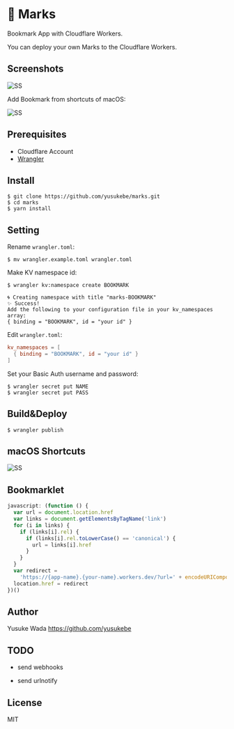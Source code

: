 # 🔖 Marks

Bookmark App with Cloudflare Workers.

You can deploy your own Marks to the Cloudflare Workers.

## Screenshots

![SS](https://user-images.githubusercontent.com/10682/156680928-90de1e4e-2409-4b70-b33b-d632d2fd46d1.png)

Add Bookmark from shortcuts of macOS:

![SS](https://user-images.githubusercontent.com/10682/156680941-975aaf03-c9f6-4ef6-af2d-948d3ed6c525.png)

## Prerequisites

* Cloudflare Account
* [Wrangler](https://developers.cloudflare.com/workers/cli-wrangler/)

## Install

```plain
$ git clone https://github.com/yusukebe/marks.git
$ cd marks
$ yarn install
```

## Setting

Rename `wrangler.toml`:

```plain
$ mv wrangler.example.toml wrangler.toml
```

Make KV namespace id:

```plain
$ wrangler kv:namespace create BOOKMARK

🌀 Creating namespace with title "marks-BOOKMARK"
✨ Success!
Add the following to your configuration file in your kv_namespaces array:
{ binding = "BOOKMARK", id = "your id" }
```

Edit `wrangler.toml`:

```toml
kv_namespaces = [
  { binding = "BOOKMARK", id = "your id" }
]
```

Set your Basic Auth username and password:

```plain
$ wrangler secret put NAME
$ wrangler secret put PASS
```

## Build&Deploy

```plain
$ wrangler publish
```

## macOS Shortcuts

![SS](https://user-images.githubusercontent.com/10682/156721647-be28cc16-73d8-4059-83c9-0dcd2989d5f5.png)

## Bookmarklet

```js
javascript: (function () {
  var url = document.location.href
  var links = document.getElementsByTagName('link')
  for (i in links) {
    if (links[i].rel) {
      if (links[i].rel.toLowerCase() == 'canonical') {
        url = links[i].href
      }
    }
  }
  var redirect =
    'https://{app-name}.{your-name}.workers.dev/?url=' + encodeURIComponent(url)
  location.href = redirect
})()
```

## Author

Yusuke Wada <https://github.com/yusukebe>

## TODO
* send webhooks

* send urlnotify
## License

MIT
